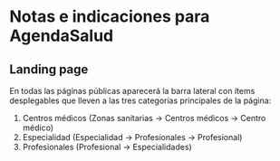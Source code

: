 # Notas e indicaciones para AgendaSalud

## Landing page

En todas las páginas públicas aparecerá la barra lateral con ítems desplegables que lleven a las tres categorías principales de la página:

1. Centros médicos (Zonas sanitarias -> Centros médicos -> Centro médico)
2. Especialidad (Especialidad -> Profesionales -> Profesional)
3. Profesionales (Profesional -> Especialidades)
